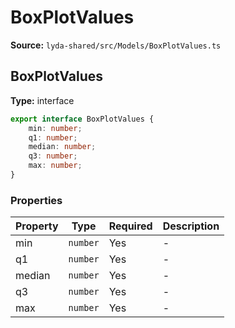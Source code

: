 # BoxPlotValues

**Source:** `lyda-shared/src/Models/BoxPlotValues.ts`

## BoxPlotValues

**Type:** interface

```typescript
export interface BoxPlotValues {
    min: number;
    q1: number;
    median: number;
    q3: number;
    max: number;
}
```

### Properties

| Property | Type | Required | Description |
|----------|------|----------|-------------|
| min | `number` | Yes | - |
| q1 | `number` | Yes | - |
| median | `number` | Yes | - |
| q3 | `number` | Yes | - |
| max | `number` | Yes | - |

